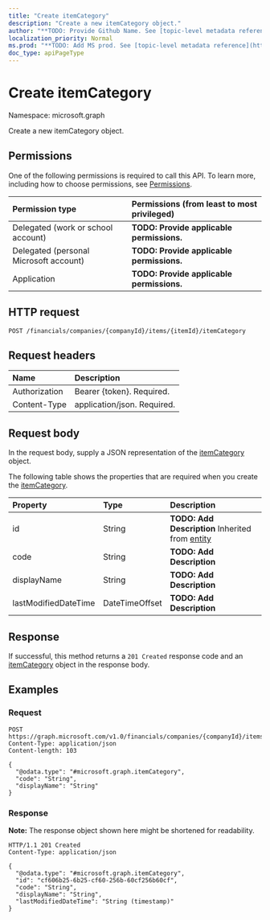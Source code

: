 ```yaml
---
title: "Create itemCategory"
description: "Create a new itemCategory object."
author: "**TODO: Provide Github Name. See [topic-level metadata reference](https://msgo.azurewebsites.net/add/document/guidelines/metadata.html#topic-level-metadata)**"
localization_priority: Normal
ms.prod: "**TODO: Add MS prod. See [topic-level metadata reference](https://msgo.azurewebsites.net/add/document/guidelines/metadata.html#topic-level-metadata)**"
doc_type: apiPageType
---
```


# Create itemCategory
Namespace: microsoft.graph



Create a new itemCategory object.

## Permissions
One of the following permissions is required to call this API. To learn more, including how to choose permissions, see [Permissions](/graph/permissions-reference).

|Permission type|Permissions (from least to most privileged)|
|:---|:---|
|Delegated (work or school account)|**TODO: Provide applicable permissions.**|
|Delegated (personal Microsoft account)|**TODO: Provide applicable permissions.**|
|Application|**TODO: Provide applicable permissions.**|

## HTTP request

<!-- {
  "blockType": "ignored"
}
-->
``` http
POST /financials/companies/{companyId}/items/{itemId}/itemCategory
```

## Request headers
|Name|Description|
|:---|:---|
|Authorization|Bearer {token}. Required.|
|Content-Type|application/json. Required.|

## Request body
In the request body, supply a JSON representation of the [itemCategory](../resources/itemcategory.md) object.

The following table shows the properties that are required when you create the [itemCategory](../resources/itemcategory.md).

|Property|Type|Description|
|:---|:---|:---|
|id|String|**TODO: Add Description** Inherited from [entity](../resources/entity.md)|
|code|String|**TODO: Add Description**|
|displayName|String|**TODO: Add Description**|
|lastModifiedDateTime|DateTimeOffset|**TODO: Add Description**|



## Response

If successful, this method returns a `201 Created` response code and an [itemCategory](../resources/itemcategory.md) object in the response body.

## Examples

### Request
<!-- {
  "blockType": "request",
  "name": "create_itemcategory_from_"
}
-->
``` http
POST https://graph.microsoft.com/v1.0/financials/companies/{companyId}/items/{itemId}/itemCategory
Content-Type: application/json
Content-length: 103

{
  "@odata.type": "#microsoft.graph.itemCategory",
  "code": "String",
  "displayName": "String"
}
```


### Response
**Note:** The response object shown here might be shortened for readability.
<!-- {
  "blockType": "response",
  "truncated": true,
  "@odata.type": "microsoft.graph.itemCategory"
}
-->
``` http
HTTP/1.1 201 Created
Content-Type: application/json

{
  "@odata.type": "#microsoft.graph.itemCategory",
  "id": "cf606b25-6b25-cf60-256b-60cf256b60cf",
  "code": "String",
  "displayName": "String",
  "lastModifiedDateTime": "String (timestamp)"
}
```

